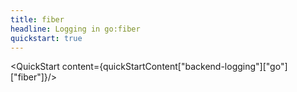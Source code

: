```yaml
---
title: fiber
headline: Logging in go:fiber
quickstart: true
---
```


<QuickStart content={quickStartContent["backend-logging"]["go"]["fiber"]}/>
